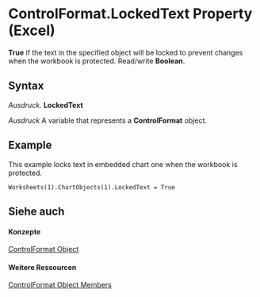 
# ControlFormat.LockedText Property (Excel)

 **True** if the text in the specified object will be locked to prevent changes when the workbook is protected. Read/write **Boolean**.


## Syntax

 _Ausdruck_. **LockedText**

 _Ausdruck_ A variable that represents a **ControlFormat** object.


## Example

This example locks text in embedded chart one when the workbook is protected.


```
Worksheets(1).ChartObjects(1).LockedText = True
```


## Siehe auch


#### Konzepte


[ControlFormat Object](fafc6e6b-641c-2179-0789-d86c2718b3c0.md)
#### Weitere Ressourcen


[ControlFormat Object Members](http://msdn.microsoft.com/library/a0d77b6f-e948-e12a-f65a-1633dc63efad%28Office.15%29.aspx)